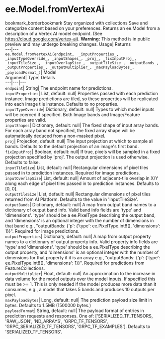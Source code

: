  
#  ee.Model.fromVertexAi 
bookmark_borderbookmark Stay organized with collections  Save and categorize content based on your preferences.
Returns an ee.Model from a description of a Vertex AI model endpoint. (See https://cloud.google.com/vertex-ai). **Warning:** This method is in public preview and may undergo breaking changes.
Usage| Returns  
---|---  
`ee.Model.fromVertexAi(endpoint,  _inputProperties_, _inputTypeOverride_, _inputShapes_, _proj_, _fixInputProj_, _inputTileSize_, _inputOverlapSize_, _outputTileSize_, _outputBands_, _outputProperties_, _outputMultiplier_, _maxPayloadBytes_, _payloadFormat_)`| Model  
Argument| Type| Details  
---|---|---  
`endpoint`| String| The endpoint name for predictions.  
`inputProperties`| List, default: null| Properties passed with each prediction instance. Image predictions are tiled, so these properties will be replicated into each image tile instance. Defaults to no properties.  
`inputTypeOverride`| Dictionary, default: null| Types to which model inputs will be coerced if specified. Both Image bands and Image/Feature properties are valid.  
`inputShapes`| Dictionary, default: null| The fixed shape of input array bands. For each array band not specified, the fixed array shape will be automatically deduced from a non-masked pixel.  
`proj`| Projection, default: null| The input projection at which to sample all bands. Defaults to the default projection of an image's first band.  
`fixInputProj`| Boolean, default: null| If true, pixels will be sampled in a fixed projection specified by 'proj'. The output projection is used otherwise. Defaults to false.  
`inputTileSize`| List, default: null| Rectangular dimensions of pixel tiles passed in to prediction instances. Required for image predictions.  
`inputOverlapSize`| List, default: null| Amount of adjacent-tile overlap in X/Y along each edge of pixel tiles passed in to prediction instances. Defaults to [0, 0].  
`outputTileSize`| List, default: null| Rectangular dimensions of pixel tiles returned from AI Platform. Defaults to the value in 'inputTileSize'.  
`outputBands`| Dictionary, default: null| A map from output band names to a dictionary of output band info. Valid band info fields are 'type' and 'dimensions'. 'type' should be a ee.PixelType describing the output band, and 'dimensions' is an optional integer with the number of dimensions in that band e.g., "outputBands: {'p': {'type': ee.PixelType.int8(), 'dimensions': 1}}". Required for image predictions.  
`outputProperties`| Dictionary, default: null| A map from output property names to a dictionary of output property info. Valid property info fields are 'type' and 'dimensions'. 'type' should be a ee.PixelType describing the output property, and 'dimensions' is an optional integer with the number of dimensions for that property if it is an array e.g., "outputBands: {'p': {'type': ee.PixelType.int8(), 'dimensions': 1}}". Required for predictions from FeatureCollections.  
`outputMultiplier`| Float, default: null| An approximation to the increase in data volume for the model outputs over the model inputs. If specified this must be >= 1. This is only needed if the model produces more data than it consumes, e.g., a model that takes 5 bands and produces 10 outputs per pixel.  
`maxPayloadBytes`| Long, default: null| The prediction payload size limit in bytes. Defaults to 1.5MB (1500000 bytes.)  
`payloadFormat`| String, default: null| The payload format of entries in prediction requests and responses. One of: ['SERIALIZED_TF_TENSORS, 'RAW_JSON', 'ND_ARRAYS', 'GRPC_TF_TENSORS', 'GRPC_SERIALIZED_TF_TENSORS', 'GRPC_TF_EXAMPLES']. Defaults to 'SERIALIZED_TF_TENSORS'.  
